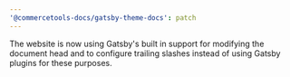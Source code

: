 ```yaml
---
'@commercetools-docs/gatsby-theme-docs': patch
---
```


The website is now using Gatsby's built in support for modifying the document head and to configure trailing slashes instead of using Gatsby plugins for these purposes.
